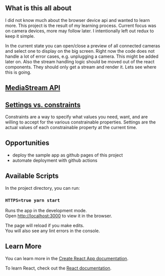 ## What is this all about

I did not know much about the browser device api and wanted to learn more.
This project is the result of my learning process.
Current focus was on camera devices, more may follow later.
I intentionally left out redux to keep it simple.

In the current state you can open/close a preview of all connected cameras and select one to display on the big screen.
Right now the code does not handle a lot of error cases, e.g. unplugging a camera.
This might be added later on.
Also the stream handling logic should be moved out of the react components.
They should only get a stream and render it.
Lets see where this is going. 

## [MediaStream API](https://developer.mozilla.org/en-US/docs/Web/API/Media_Streams_API)

## [Settings vs. constraints](https://developer.mozilla.org/en-US/docs/Web/API/Media_Streams_API/Constraints)
Constraints are a way to specify what values you need, want, and are willing to accept for the various constrainable properties.
Settings are the actual values of each constrainable property at the current time. 

## Opportunities
- deploy the sample app as github pages of this project
- automate deployment with github actions

## Available Scripts

In the project directory, you can run:

### `HTTPS=true yarn start`

Runs the app in the development mode.<br>
Open [http://localhost:3000](http://localhost:3000) to view it in the browser.

The page will reload if you make edits.<br>
You will also see any lint errors in the console.

## Learn More

You can learn more in the [Create React App documentation](https://facebook.github.io/create-react-app/docs/getting-started).

To learn React, check out the [React documentation](https://reactjs.org/).
